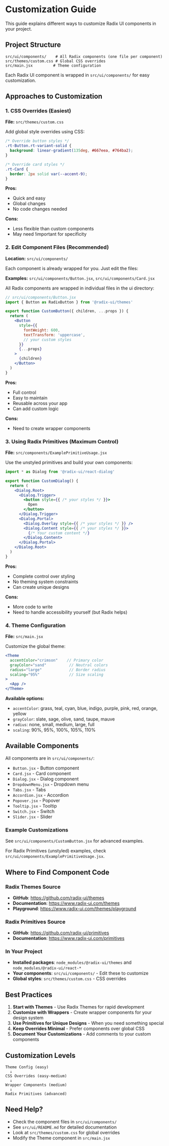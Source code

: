 # Customization Guide

This guide explains different ways to customize Radix UI components in your project.

## Project Structure

```
src/ui/components/    # All Radix components (one file per component)
src/themes/custom.css # Global CSS overrides
src/main.jsx         # Theme configuration
```

Each Radix UI component is wrapped in `src/ui/components/` for easy customization.

## Approaches to Customization

### 1. CSS Overrides (Easiest)

**File:** `src/themes/custom.css`

Add global style overrides using CSS:

```css
/* Override button styles */
.rt-Button.rt-variant-solid {
  background: linear-gradient(135deg, #667eea, #764ba2);
}

/* Override card styles */
.rt-Card {
  border: 2px solid var(--accent-9);
}
```

**Pros:**
- Quick and easy
- Global changes
- No code changes needed

**Cons:**
- Less flexible than custom components
- May need !important for specificity

### 2. Edit Component Files (Recommended)

**Location:** `src/ui/components/`

Each component is already wrapped for you. Just edit the files:

**Examples:** `src/ui/components/Button.jsx`, `src/ui/components/Card.jsx`

All Radix components are wrapped in individual files in the ui directory:

```jsx
// src/ui/components/Button.jsx
import { Button as RadixButton } from '@radix-ui/themes'

export function CustomButton({ children, ...props }) {
  return (
    <Button
      style={{
        fontWeight: 600,
        textTransform: 'uppercase',
        // your custom styles
      }}
      {...props}
    >
      {children}
    </Button>
  )
}
```

**Pros:**
- Full control
- Easy to maintain
- Reusable across your app
- Can add custom logic

**Cons:**
- Need to create wrapper components

### 3. Using Radix Primitives (Maximum Control)

**File:** `src/components/ExamplePrimitiveUsage.jsx`

Use the unstyled primitives and build your own components:

```jsx
import * as Dialog from '@radix-ui/react-dialog'

export function CustomDialog() {
  return (
    <Dialog.Root>
      <Dialog.Trigger>
        <button style={{ /* your styles */ }}>
          Open
        </button>
      </Dialog.Trigger>
      <Dialog.Portal>
        <Dialog.Overlay style={{ /* your styles */ }} />
        <Dialog.Content style={{ /* your styles */ }}>
          {/* Your custom content */}
        </Dialog.Content>
      </Dialog.Portal>
    </Dialog.Root>
  )
}
```

**Pros:**
- Complete control over styling
- No theming system constraints
- Can create unique designs

**Cons:**
- More code to write
- Need to handle accessibility yourself (but Radix helps)

### 4. Theme Configuration

**File:** `src/main.jsx`

Customize the global theme:

```jsx
<Theme 
  accentColor="crimson"    // Primary color
  grayColor="sand"          // Neutral colors
  radius="large"            // Border radius
  scaling="95%"             // Size scaling
>
  <App />
</Theme>
```

**Available options:**
- `accentColor`: grass, teal, cyan, blue, indigo, purple, pink, red, orange, yellow
- `grayColor`: slate, sage, olive, sand, taupe, mauve
- `radius`: none, small, medium, large, full
- `scaling`: 90%, 95%, 100%, 105%, 110%

## Available Components

All components are in `src/ui/components/`:

- `Button.jsx` - Button component
- `Card.jsx` - Card component  
- `Dialog.jsx` - Dialog component
- `DropdownMenu.jsx` - Dropdown menu
- `Tabs.jsx` - Tabs
- `Accordion.jsx` - Accordion
- `Popover.jsx` - Popover
- `Tooltip.jsx` - Tooltip
- `Switch.jsx` - Switch
- `Slider.jsx` - Slider

### Example Customizations

See `src/ui/components/CustomButton.jsx` for advanced examples.

For Radix Primitives (unstyled) examples, check `src/ui/components/ExamplePrimitiveUsage.jsx`.

## Where to Find Component Code

### Radix Themes Source
- **GitHub**: https://github.com/radix-ui/themes
- **Documentation**: https://www.radix-ui.com/themes
- **Playground**: https://www.radix-ui.com/themes/playground

### Radix Primitives Source
- **GitHub**: https://github.com/radix-ui/primitives
- **Documentation**: https://www.radix-ui.com/primitives

### In Your Project
- **Installed packages**: `node_modules/@radix-ui/themes` and `node_modules/@radix-ui/react-*`
- **Your components**: `src/ui/components/` - Edit these to customize
- **Global styles**: `src/themes/custom.css` - CSS overrides

## Best Practices

1. **Start with Themes** - Use Radix Themes for rapid development
2. **Customize with Wrappers** - Create wrapper components for your design system
3. **Use Primitives for Unique Designs** - When you need something special
4. **Keep Overrides Minimal** - Prefer components over global CSS
5. **Document Your Customizations** - Add comments to your custom components

## Customization Levels

```
Theme Config (easy)
  ↓
CSS Overrides (easy-medium)
  ↓
Wrapper Components (medium)
  ↓
Radix Primitives (advanced)
```

## Need Help?

- Check the component files in `src/ui/components/`
- See `src/ui/README.md` for detailed documentation
- Look at `src/themes/custom.css` for global overrides
- Modify the Theme component in `src/main.jsx`

